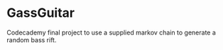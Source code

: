 # GassGuitar
Codecademy final project to use a supplied markov chain to generate a random bass rift.
